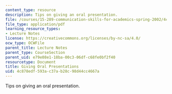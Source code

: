 ```yaml
---
content_type: resource
description: Tips on giving an oral presentation.
file: /courses/15-289-communication-skills-for-academics-spring-2002/4c878edf593ac37ab28c98d44cc4667a_289presentation.pdf
file_type: application/pdf
learning_resource_types:
- Lecture Notes
license: https://creativecommons.org/licenses/by-nc-sa/4.0/
ocw_type: OCWFile
parent_title: Lecture Notes
parent_type: CourseSection
parent_uid: e79e08e1-18ba-00c3-06df-c68fe0bf2f40
resourcetype: Document
title: Giving Oral Presentations
uid: 4c878edf-593a-c37a-b28c-98d44cc4667a
---
```

Tips on giving an oral presentation.